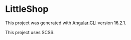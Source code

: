 # LittleShop

This project was generated with [Angular CLI](https://github.com/angular/angular-cli) version 16.2.1.

This project uses SCSS.